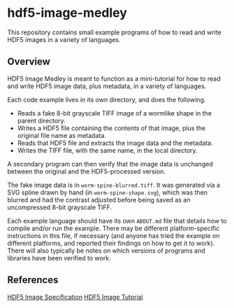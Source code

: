 # hdf5-image-medley

This repository contains small example programs of how to read and write HDF5 images in a variety of languages.

## Overview

HDF5 Image Medley is meant to function as a mini-tutorial for how to read and 
write HDF5 image data, plus metadata, in a variety of languages.

Each code example lives in its own directory, and does the following.

  - Reads a fake 8-bit grayscale TIFF image of a wormlike shape in the parent directory.
  - Writes a HDF5 file containing the contents of that image, plus the original file name as metadata.
  - Reads that HDF5 file and extracts the image data and the metadata.
  - Writes the TIFF file, with the same name, in the local directory.

A secondary program can then verify that the image data is unchanged between the 
original and the HDF5-processed version.

The fake image data is in `worm-spine-blurred.tiff`.  It was generated via a
SVG spline drawn by hand (in `worm-spine-shape.svg`), which was then blurred and 
had the contrast adjusted before being saved as an uncompressed 8-bit grayscale 
TIFF.

Each example language should have its own `ABOUT.md` file that details how to
compile and/or run the example.  There may be different platform-specific
instructions in this file, if necessary (and anyone has tried the example on
different platforms, and reported their findings on how to get it to work).
There will also typically be notes on which versions of programs and libraries
have been verified to work.

## References

[HDF5 Image Specification](https://www.hdfgroup.org/HDF5/doc/ADGuide/ImageSpec.html)
[HDF5 Image Tutorial](https://www.hdfgroup.org/HDF5/Tutor/h5image.html)